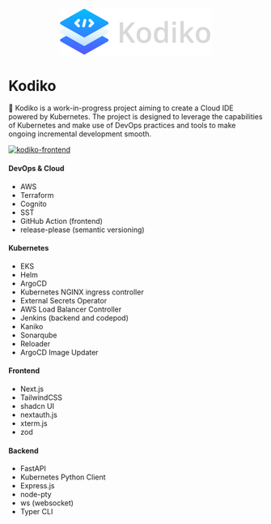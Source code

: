 <p align="center">
  <img src="web/public/kodiko-logo-text.png" alt="kodiko logo" style="width: 300px;"></img>
</p>

# Kodiko

🚀 Kodiko is a work-in-progress project aiming to create a Cloud IDE powered by Kubernetes. The project is designed to leverage the capabilities of Kubernetes and make use of DevOps practices and tools to make ongoing incremental development smooth.

[![kodiko-frontend](https://github.com/annleefores/kodiko/actions/workflows/kodiko_frontend.yaml/badge.svg?branch=main)](https://github.com/annleefores/kodiko/actions/workflows/kodiko_frontend.yaml)

#### DevOps & Cloud
- AWS
- Terraform
- Cognito
- SST
- GitHub Action (frontend)
- release-please (semantic versioning)

#### Kubernetes
- EKS
- Helm
- ArgoCD
- Kubernetes NGINX ingress controller
- External Secrets Operator
- AWS Load Balancer Controller
- Jenkins (backend and codepod)
- Kaniko
- Sonarqube
- Reloader
- ArgoCD Image Updater

#### Frontend
- Next.js
- TailwindCSS
- shadcn UI
- nextauth.js
- xterm.js
- zod

#### Backend
- FastAPI
- Kubernetes Python Client
- Express.js
- node-pty
- ws (websocket)
- Typer CLI
